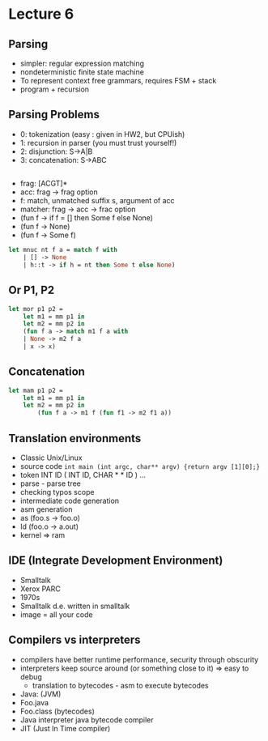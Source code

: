 # Lecture 6

## Parsing
- simpler: regular expression matching
- nondeterministic finite state machine
- To represent context free grammars, requires FSM + stack
- program + recursion

## Parsing Problems
- 0: tokenization (easy : given in HW2, but CPUish)
- 1: recursion in parser (you must trust yourself!)
- 2: disjunction: S->A|B
- 3: concatenation: S->ABC

##
- frag: [ACGT]*
- acc: frag -> frag option
- f: match, unmatched suffix s, argument of acc
- matcher: frag -> acc -> frac option
- (fun f -> if f = [] then Some f else None)
- (fun f -> None)
- (fun f -> Some f)

```ocaml
let mnuc nt f a = match f with
    | [] -> None
    | h::t -> if h = nt then Some t else None)
```

## Or P1, P2
```ocaml
let mor p1 p2 = 
    let m1 = mm p1 in
    let m2 = mm p2 in
    (fun f a -> match m1 f a with
    | None -> m2 f a
    | x -> x)
```

## Concatenation
```ocaml
let mam p1 p2 = 
    let m1 = mm p1 in 
    let m2 = mm p2 in
        (fun f a -> m1 f (fun f1 -> m2 f1 a))
```

## Translation environments
- Classic Unix/Linux
- source code `int main (int argc, char** argv) {return argv [1][0];}`
- token INT ID ( INT ID, CHAR * * ID ) ...
- parse - parse tree
- checking typos scope
- intermediate code generation
- asm generation
- as (foo.s -> foo.o)
- ld (foo.o -> a.out)
- kernel => ram

## IDE (Integrate Development Environment)
- Smalltalk
- Xerox PARC
- 1970s
- Smalltalk d.e. written in smalltalk
- image = all your code

## Compilers vs interpreters
- compilers have better runtime performance, security through obscurity
- interpreters keep source around (or something close to it) => easy to debug
  - translation to bytecodes - asm to execute bytecodes
- Java: (JVM)
- Foo.java
- Foo.class (bytecodes)
- Java interpreter java bytecode compiler
- JIT (Just In Time compiler)